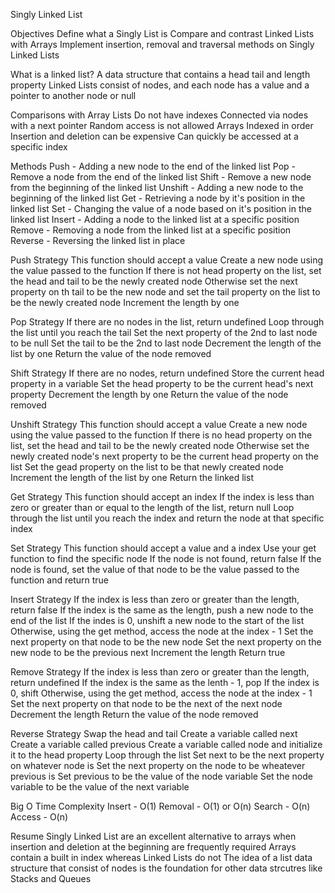 Singly Linked List

Objectives
    Define what a Singly List is
    Compare and contrast Linked Lists with Arrays
    Implement insertion, removal and traversal methods on Singly Linked Lists

What is a linked list?
    A data structure that contains a head tail and length property
    Linked Lists consist of nodes, and each node has a value and a pointer to another node or null

Comparisons with Array
    Lists
        Do not have indexes
        Connected via nodes with a next pointer
        Random access is not allowed
    Arrays
        Indexed in order
        Insertion and deletion can be expensive
        Can quickly be accessed at a specific index

Methods
    Push - Adding a new node to the end of the linked list
    Pop - Remove a node from the end of the linked list
    Shift - Remove a new node from the beginning of the linked list
    Unshift - Adding a new node to the beginning of the linked list
    Get - Retrieving a node by it's position in the linked list
    Set - Changing the value of a node based on it's position in the linked list
    Insert - Adding a node to the linked list at a specific position
    Remove - Removing a node from the linked list at a specific position
    Reverse - Reversing the linked list in place


Push Strategy
    This function should accept a value
    Create a new node using the value passed to the function
    If there is not head property on the list, set the head and tail to be the newly created node
    Otherwise set the next property on th tail to be the new node and set the tail property on the list to be the newly created node
    Increment the length by one    

Pop Strategy
    If there are no nodes in the list, return undefined
    Loop through the list until you reach the tail
    Set the next property of the 2nd to last node to be null
    Set the tail to be the 2nd to last node
    Decrement the length of the list by one
    Return the value of the node removed

Shift Strategy
    If there are no nodes, return undefined
    Store the current head property in a variable
    Set the head property to be the current head's next property
    Decrement the length by one
    Return the value of the node removed

Unshift Strategy
    This function should accept a value
    Create a new node using the value passed to the function
    If there is no head property on the list, set the head and tail to be the newly created node
    Otherwise set the newly created node's next property to be the current head property on the list
    Set the gead property on the list to be that newly created node
    Increment the length of the list by one
    Return the linked list

Get Strategy
    This function should accept an index
    If the index is less than zero or greater than or equal to the length of the list, return null
    Loop through the list until you reach the index and return the node at that specific index

Set Strategy
    This function should accept a value and a index
    Use your get function to find the specific node
    If the node is not found, return false
    If the node is found, set the value of that node to be the value passed to the function and return true

Insert Strategy
    If the index is less than zero or greater than the length, return false
    If the index is the same as the length, push a new node to the end of the list
    If the indes is 0, unshift a new node to the start of the list
    Otherwise, using the get method, access the node at the index - 1
    Set the next property on that node to be the new node
    Set the next property on the new node to be the previous next
    Increment the length
    Return true

Remove Strategy
    If the index is less than zero or greater than the length, return undefined
    If the index is the same as the lenth - 1, pop
    If the index is 0, shift
    Otherwise, using the get method, access the node at the index - 1
    Set the next property on that node to be the next of the next node
    Decrement the length
    Return the value of the node removed

Reverse Strategy
    Swap the head and tail
    Create a variable called next
    Create a variable called previous
    Create a variable called node and initialize it to the head property
    Loop through the list
    Set next to be the next property on whatever node is
    Set the next property on the node to be wheatever previous is
    Set previous to be the value of the node variable
    Set the node variable to be the value of the next variable

Big O
    Time Complexity
        Insert - O(1)
        Removal - O(1) or O(n)
        Search - O(n)
        Access - O(n)

Resume
    Singly Linked List are an excellent alternative to arrays when insertion and deletion at the beginning are frequently required
    Arrays contain a built in index whereas Linked Lists do not
    The idea of a list data structure that consist of nodes is the foundation for other data strcutres like Stacks and Queues